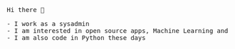 <pre>
Hi there 👋

- I work as a sysadmin
- I am interested in open source apps, Machine Learning and Data Engineering in general
- I am also code in Python these days
</pre>

